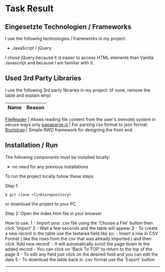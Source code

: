 # Task Result

## Eingesetzte Technologien / Frameworks

I use the following technologies / frameworks in my project:

- JavaScript / jQuery


I chose jQuery because it is easier to access HTML elements than Vanilla Javascript and because I am familiar with it.

## Used 3rd Party Libraries

I use the following 3rd party libraries in my project: (if none, remove the table and explain why)

Name | Reason
--- | ---

[FileReader](https://developer.mozilla.org/en-US/docs/Web/API/FileReader) | Allows reading file content from the user's (remote) system in secure ways only
[papaparse.js](https://www.papaparse.com) | For parsing csv format to json format.
[Bootstrap](https://getbootstrap.com/) | Simple RWD framework for designing the front end.

## Installation / Run

The following components must be installed locally:

- no need for any previous installations

To run the project locally follow these steps

Step 1:
```console
$ git clone <linktorepository>
```
or download the project to your PC

Step 2:
Open the index.html file in your browser

How to use:
1 - Import your .csv file using the 'Choose a File' button then click 'Import'
2 - Wait a few seconds and the table will appear 
3 - To create a new record in the table use the textarea field like so:
    - Insert a row in CSV Format ( like the rows from the csv that was already imported ) and then click 'Add new record'
    - It will automatically scroll the page down to the added record
    - You can click on 'Back To TOP' to return to the top of the page
4 - To edit any field just click on the desired field and you can edit the data
5 - To download the table back in .csv format use the 'Export' button


---